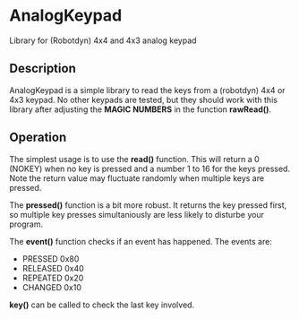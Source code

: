 # AnalogKeypad

Library for (Robotdyn) 4x4 and 4x3 analog keypad

## Description
AnalogKeypad is a simple library to read the keys from a (robotdyn) 4x4 or 4x3 keypad.
No other keypads are tested, but they should work with this library after adjusting
the **MAGIC NUMBERS** in the function **rawRead()**.

## Operation
The simplest usage is to use the **read()** function. 
This will return a 0 (NOKEY) when no key is pressed and
a number 1 to 16 for the keys pressed. Note the return value may
fluctuate randomly when multiple keys are pressed.

The **pressed()** function is a bit more robust.
It returns the key pressed first, so multiple key presses simultaniously 
are less likely to disturbe your program.

The **event()** function checks if an event has happened.
The events are:
* PRESSED   0x80
* RELEASED  0x40
* REPEATED  0x20
* CHANGED   0x10

**key()** can be called to check the last key involved.




